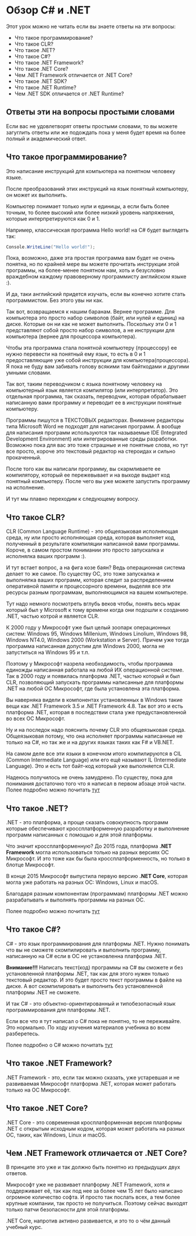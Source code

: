 # Обзор C# и .NET

Этот урок можно не читать если вы знаете ответы на эти вопросы:
- Что такое программирование?
- Что такое CLR?
- Что такое .NET?
- Что такое C#?
- Что такое .NET Framework?
- Что такое .NET Core?
- Чем .NET Framework отличается от .NET Core?
- Что такое .NET SDK?
- Что такое .NET Runtime?
- Чем .NET SDK отличается от .NET Runtime?

## Ответы эти на вопросы простыми словами

Если вас не удовлетворят ответы простыми словами, то вы можете загуглить ответы или же подождать пока у меня будет время
на более полный и академический ответ.

## Что такое программирование?

Это написание инструкций для компьютера на понятном человеку языке.

После преобразований этих инструкций на язык понятный компьютеру, он может их выполнить.

Компьютер понимает только нули и единицы, а если быть более точным, то более высокий или более низкий уровень напряжения,
которые интерпретируются как 0 и 1.

Например, классическая программа Hello world! на C# будет выглядеть так:

```c#
Console.WriteLine("Hello world!");
```
Пока, возможно, даже эта простая программа вам будет не очень понятна, но по крайней мере вы можете прочитать инструкции
этой программы, на более-менее понятном нам, хоть и безусловно враждебном каждому правоверному программисту английском языке :).

И да, таки английский придется изучать, если вы конечно хотите стать программистом. Без этого увы ни как.

Так вот, возвращаемся к нашим баранам. Вернее программе. Для компьютера это просто набор символов (байт, или нулей и единиц)
на диске. Которые он ни как не может выполнить. Поскольку эти 0 и 1 представляют собой просто набор символов, а не инструкции
для компьютера (вернее для процессора компьютера).

Чтобы эта программа стала понятной компьютеру (процессору) ее нужно перевести на понятный ему язык, то есть в 0 и 1 
предоставляющие уже собой инструкции для компьютера(процессора). Я пока не буду вам забивать голову всякими 
там байткодами и другими умными словами.

Так вот, таким переводчиком с языка понятному человеку на компьютерный язык является компилятор (или интерпретатор).
Это отдельная программа, так сказать, переводчик, которая обрабатывает написанную вами программу и переводит ее в инструкции
понятные компьютеру.

Программы пишутся в ТЕКСТОВЫХ редакторах. Внимание редакторы типа Microsoft Word не подходят для написания программ.
А вообще для написания программ используются так называемые IDE (Integrated Development Environment) или интегрированные
среды разработки. Возможно пока для вас это тоже страшные и не понятные слова, но тут все просто, короче это текстовый 
редактор на стероидах и сильно прокаченный.

После того как вы написали программу, вы скармливаете ее компилятору, который ее пережевывает и на выходе выдает код
понятный компьютеру. После чего вы уже можете запустить программу на исполнение.

И тут мы плавно переходим к следующему вопросу.

## Что такое CLR?

CLR (Common Language Runtime) - это общеязыковая исполняющая среда, ну или просто исполняющая среда, которая выполняет код,
полученный в результате компиляции написанной вами программы. Короче, в самом простом понимании это просто запускалка и 
исполнялка ваших программ :).

И тут встает вопрос, а на фига козе баян? Ведь операционная система делает то же самое. По существу ОС, это тоже запускалка
и выполнялка ваших программ, которая следит за распределением оперативной памяти и процессорного времени, выделяя все эти
ресурсы разным программам, выполняющимся на вашем компьютере.

Тут надо немного посмотреть вглубь веков чтобы, понять весь мрак который был у Microsoft к тому времени когда они подошли
к созданию .NET, частью котрой и является CLR.

К 2000 году у Микрософт уже был целый зоопарк операционных систем: Windows 95, Windows Millenium, Windows Linolium, Windows 98,
Windows NT4.0, Windows 2000 (Workstation и Server). Причем уже тогда программа написанная допустим для Windows 2000, могла
не запуститься на Windows 95 и т.п.

Поэтому у Микрософт назрела необходимость, чтобы программа единожды написанная работала на любой ИХ операционной системе.
Так в 2000 году и появилась платформа .NET, частью который и был CLR, позволяющий запускать программы написанные
для платформы .NET на любой ОС Микрософт, где была установлена эта платформа.

Вы наверняка видели в компонентах установленных в Windows такие вещи как .NET Framework 3.5 и .NET Framework 4.8.
Так вот это и есть платформа .NET, которая в последствии стала уже предустановленной во всех ОС Микрософт.

Ну и на последок надо пояснить почему CLR это общеязыковая среда. Общеязыковая потому, что она исполняет программы написанные
не только на C#, но так же и на других языках таких как F# и VB.NET.

На самом деле все эти языки в конечном итого компилируются в CIL (Common Intermediate Language) или его ещё называют
IL (Intermediate Language). Это и есть тот байт-код который уже выполняется CLR.

Надеюсь получилось не очень замудрено. По существу, пока для понимания достаточно того что я написал в первом абзаце этой части.
Полее подробно можно почитать [тут](https://learn.microsoft.com/ru-ru/dotnet/standard/clr) 

## Что такое .NET?

.NET - это платформа, а проще сказать совокупность программ которые обеспечивают кроссплатформенную разработку и выполнение
программ написанных с помощью и для этой платформы.

Что значит кроссплатформенную? До 2015 года, платформа **.NET Framework** могла использоваться только на разных версиях ОС Микрософт.
И это тоже как бы была кроссплатформенность, но только в блотце Микрософт.

В конце 2015 Микрософт выпустила первую версию **.NET Core**, которая могла уже работать на разных ОС: Windows, Linux и macOS.

Благодаря разным компонентам (программам) платформы .NET можно разрабатывать и выполнять программы на разных ОС.

Полее подробно можно почитать [тут](https://learn.microsoft.com/ru-ru/dotnet/core/introduction)

## Что такое C#?

C# - это язык программирования для платформы .NET. Нужно понимать что вы не сможете скомпилировать и выполнить программу,
написанную на C# если в ОС не установленна платформа .NET.

**Внимание!!!** Написать текст(код) программы на C# вы сможете и без установленной платформы .NET, так как для этого
нужен только текстовый редактор.  И это будет просто текст программы в файле на диске.
А вот скомпилировать и выполнить без установленной платформы .NET не сможете.

И так C# - это объектно-ориентированный и типобезопасный язык программирования для платформы .NET.

Если все что я тут написал о C# пока не понятно, то не переживайте. Это нормально. По ходу изучения материалов учебника во всем разберетесь.

Полее подробно о C# можно почитать [тут](https://learn.microsoft.com/ru-ru/dotnet/csharp/tour-of-csharp/)

## Что такое .NET Framework?

.NET Framework - это, если так можно сказать, уже устаревшая и не развиваемая Микрософт платформа .NET, которая может
работать только на ОС Микрософт.

## Что такое .NET Core?

.NET Core - это современная кросплатформенная версия платформы .NET с открытым исходным кодом, которая может работать
на разных ОС, таких, как Windows, Linux и macOS.

## Чем .NET Framework отличается от .NET Core?

В принципе это уже и так должно быть понятно из предыдущих двух ответов.

Микрософт уже не развивает платформу .NET Framework, хотя и поддерживает её, так как под нее за более чем 15 лет было
написано огромное количество софта. И просто так послать всех, а тем более крупные компании, так просто не получиться.
Поэтому сейчас выходят только патчи безопасности для этой платформы.

.NET Core, напротив активно развивается, и это то о чём данный учебный курс.